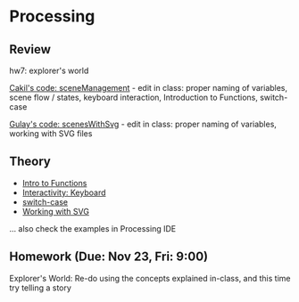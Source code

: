 
# Processing

## Review

hw7: explorer's world

[Cakil's code: sceneManagement](https://github.com/ixd-izmir/ixd3101f18/tree/master/src/sceneManagement) - edit in class: proper naming of variables, scene flow / states, keyboard interaction, Introduction to Functions, switch-case

[Gulay's code: scenesWithSvg](https://github.com/ixd-izmir/ixd3101f18/tree/master/src/scenesWithSvg) - edit in class: proper naming of variables, working with SVG files

## Theory

- [Intro to Functions](https://processing.org/examples/functions.html)
- [Interactivity: Keyboard](https://processing.org/tutorials/interactivity/)
- [switch-case](https://processing.org/reference/switch.html)
- [Working with SVG](https://processing.org/reference/PShape.html)

... also check the examples in Processing IDE

## Homework (Due: Nov 23, Fri: 9:00)

Explorer's World: Re-do using the concepts explained in-class, and this time try telling a story



